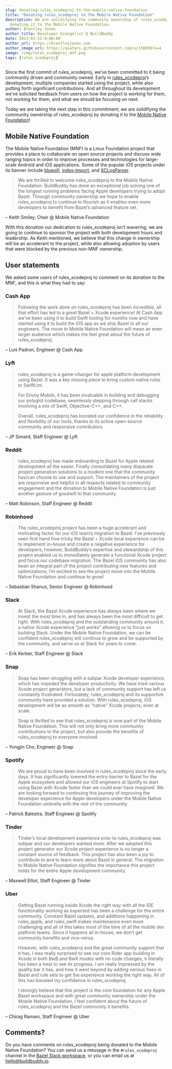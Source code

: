 ```yaml
---
slug: donating-rules_xcodeproj-to-the-mobile-native-foundation
title: "Donating rules_xcodeproj to the Mobile Native Foundation"
description: We are solidifying the community ownership of rules_xcodeproj by
  donating it to the Mobile Native Foundation.
author: Brentley Jones
author_title: Developer Evangelist @ BuildBuddy
date: 2023-03-22:9:00:00
author_url: https://brentleyjones.com
author_image_url: https://avatars.githubusercontent.com/u/158658?v=4
image: /img/rules_xcodeproj_mnf.png
tags: [rules_xcodeproj]
---
```


Since the first commit of rules_xcodeproj, we’ve been committed to it being
community driven and community owned. Early in
[rules_xcodeproj][rules_xcodeproj]’s development, multiple companies started
using the project, while also putting forth significant contributions. And all
throughout its development we’ve solicited feedback from users on how the
project is working for them, not working for them, and what we should be
focusing on next.

Today we are taking the next step in this commitment; we are solidifying the
community ownership of rules_xcodeproj by donating it to the
[Mobile Native Foundation][mnf]!

[mnf]: https://mobilenativefoundation.org
[rules_xcodeproj]: https://github.com/MobileNativeFoundation/rules_xcodeproj

<!-- truncate -->

## Mobile Native Foundation

The Mobile Native Foundation (MNF) is a Linux Foundation project that provides a
place to collaborate on open source projects and discuss wide ranging topics in
order to improve processes and technologies for large-scale Android and iOS
applications. Some of the popular iOS projects under its banner include
[bluepill][bluepill], [index-import][index-import], and
[XCLogParser][xclogparser].

[bluepill]: https://github.com/MobileNativeFoundation/bluepill
[index-import]: https://github.com/MobileNativeFoundation/index-import
[xclogparser]: https://github.com/MobileNativeFoundation/XCLogParser

> We are thrilled to welcome rules_xcodeproj to the Mobile Native Foundation.
> BuildBuddy has done an exceptional job solving one of the longest running
> problems facing Apple developers trying to adopt Bazel. Through community
> ownership we hope to enable rules_xcodeproj to continue to flourish as it
> enables even more developers to benefit from Bazel’s advanced feature set.

&ndash; Keith Smiley, Chair @ Mobile Native Foundation

With this donation our dedication to rules_xcodeproj isn’t wavering; we are
going to continue to sponsor the project with both development hours and
leadership. As Keith mentioned, we believe that this change in ownership will be
an accelerant to the project, while also allowing adoption by users that were
blocked by the previous non-MNF ownership.

## User statements

We asked some users of rules_xcodeproj to comment on its donation to the MNF,
and this is what they had to say:

### Cash App

> Following the work done on rules_xcodeproj has been incredible, all that
> effort has led to a great Bazel + Xcode experience! At Cash App we’ve been
> using it to build Swift tooling for months now and have started using it to
> build the iOS app as we ship Bazel to all our engineers. The move to Mobile
> Native Foundation will mean an even larger audience which makes me feel great
> about the future of rules_xcodeproj.

&ndash; Luis Padron, Engineer @ Cash App

### Lyft

> rules_xcodeproj is a game-changer for apple platform development using Bazel.
> It was a key missing piece to bring custom native rules to SwiftLint.
>
> For Envoy Mobile, it has been invaluable in building and debugging our
> polyglot codebase, seamlessly stepping through call stacks involving a mix of
> Swift, Objective-C++, and C++.
>
> Overall, rules_xcodeproj has boosted our confidence in the reliability and
> flexibility of our tools, thanks to its active open-source community and
> responsive contributors.

&ndash; JP Simard, Staff Engineer @ Lyft

### Reddit

> rules_xcodeproj has made onboarding to Bazel for Apple related development all
> the easier. Finally consolidating many disparate project generation solutions
> to a modern one that the community has/can choose to use and support. The
> maintainers of the project are responsive and helpful in all respects related
> to community engagement and the donation to Mobile Native Foundation is just
> another gesture of goodwill to that community.

&ndash; Matt Robinson, Staff Engineer @ Reddit

### Robinhood

> The rules_xcodeproj project has been a huge accelerant and motivating factor
> for our iOS team’s migration to Bazel. I’ve previously seen first hand how
> tricky the Bazel + Xcode local experience can be to implement in-house and
> create a negative experience for developers; however, BuildBuddy’s expertise
> and stewardship of this project enabled us to immediately generate a
> functional Xcode project and focus our codebase migration. The Bazel iOS
> community has also been an integral part of the project contributing new
> features and optimizations; I’m excited to see the project move into the
> Mobile Native Foundation and continue to grow!

&ndash; Sebastian Shanus, Senior Engineer @ Robinhood

### Slack

> At Slack, the Bazel Xcode experience has always been where we invest the most
> time in, and has always been the most difficult to get right. With
> rules_xcodeproj and the outstanding community around it, a native Xcode
> experience “just works” allowing us to focus on building Slack. Under the
> Mobile Native Foundation, we can be confident rules_xcodeproj will continue to
> grow and be supported by the community, and serve us at Slack for years to
> come.

&ndash; Erik Kerber, Staff Engineer @ Slack

### Snap

> Snap has been struggling with a subpar Xcode developer experience, which has
> impeded the developer productivity. We have tried various Xcode project
> generators, but a lack of community support has left us constantly frustrated.
> Fortunately, rules_xcodeproj and its supportive community have provided a
> solution. With rules_xcodeproj, iOS development will be as smooth as “native”
> Xcode projects, even at scale.
>
> Snap is thrilled to see that rules_xcodeproj is now part of the Mobile Native
> Foundation. This will not only bring more community contributions to the
> project, but also provide the benefits of rules_xcodeproj to everyone
> involved.

&ndash; Yongjin Cho, Engineer @ Snap

### Spotify

> We are proud to have been involved in rules_xcodeproj since the early days. It
> has significantly lowered the entry-barrier to Bazel for the Apple ecosystem
> and allowed our iOS engineers at Spotify to start using Bazel with Xcode
> faster than we could ever have imagined. We are looking forward to continuing
> this journey of improving the developer experience for Apple developers under
> the Mobile Native Foundation umbrella with the rest of the community.

&ndash; Patrick Balestra, Staff Engineer @ Spotify

### Tinder

> Tinder’s local development experience prior to rules_xcodeproj was subpar and
> our developers wanted more. After we adopted this project generator our Xcode
> project experience is no longer a constant source of feedback. This project
> has also been a joy to contribute to and to learn more about Bazel in general.
> The migration to Mobile Native Foundation signifies the importance this
> project holds for the entire Apple development community.

&ndash; Maxwell Elliot, Staff Engineer @ Tinder

### Uber

> Getting Bazel running inside Xcode the right way with all the IDE
> functionality working as expected has been a challenge for the entire
> community. Constant Bazel updates, and additions happening in rules_apple, and
> rules_swift makes maintenance even more challenging and all of this takes most
> of the time of all the mobile dev platform teams. Since it happens all
> in-house, we don’t get community benefits and vice-versa.
>
> However, with rules_xcodeproj and the great community support that it has, I
> was really surprised to see our core Rider app building in Xcode in both BwB
> and BwX modes with no code changes, it literally has been a treat to see its
> progress. I am really impressed by the quality bar it has, and how it went
> beyond by adding various fixes in Bazel and rule sets to get the experience
> working the right way. All of this has boosted my confidence in
> rules_xcodeproj.
>
> I strongly believe that this project is the core foundation for any Apple
> Bazel workspace and with great community ownership under the Mobile Native
> Foundation, I feel confident about the future of rules_xcodeproj and the
> Bazel community it benefits.

&ndash; Chirag Ramani, Staff Engineer @ Uber

## Comments?

Do you have comments on rules_xcodeproj being donated to the Mobile Native
Foundation? You can send us a message in the `#rules_xcodeproj` channel in the
[Bazel Slack workspace][bazel-slack], or you can email us at
<hello@buildbuddy.io>.

[bazel-slack]: https://slack.bazel.build/
